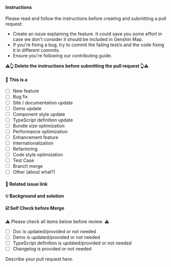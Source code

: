 <!-- Click "Preview" for a more readable version -->

#### Instructions

Please read and follow the instructions before creating and submitting a pull request:

- Create an issue explaining the feature. It could save you some effort in case we don't consider it should be included in Genshin Map.
- If you're fixing a bug, try to commit the failing test/s and the code fixing it in different commits.
- Ensure you're following our contributing guide.

**⚠️👆 Delete the instructions before submitting the pull request 👆⚠️**

#### 🤔 This is a

- [ ] New feature
- [ ] Bug fix
- [ ] Site / documentation update
- [ ] Demo update
- [ ] Component style update
- [ ] TypeScript definition update
- [ ] Bundle size optimization
- [ ] Performance optimization
- [ ] Enhancement feature
- [ ] Internationalization
- [ ] Refactoring
- [ ] Code style optimization
- [ ] Test Case
- [ ] Branch merge
- [ ] Other (about what?)

#### 🔗 Related issue link

<!--
1. Describe the source of requirement, like related issue link.
-->

#### 💡 Background and solution

<!--
1. Describe the problem and the scenario.
2. GIF or snapshot should be provided if includes UI/interactive modification.
3. How to fix the problem, and list final API implementation and usage sample if that is a new feature.
-->

#### ☑️ Self Check before Merge

⚠️ Please check all items below before review. ⚠️

- [ ] Doc is updated/provided or not needed
- [ ] Demo is updated/provided or not needed
- [ ] TypeScript definition is updated/provided or not needed
- [ ] Changelog is provided or not needed

Describe your pull request here.

